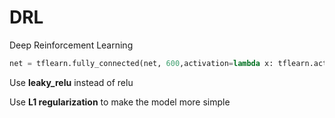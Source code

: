 # DRL
Deep Reinforcement Learning
```python
net = tflearn.fully_connected(net, 600,activation=lambda x: tflearn.activations.leaky_relu(x, alpha=0.2), regularizer='L1', decay=0.001)
```
Use **leaky_relu** instead of relu

Use **L1 regularization** to make the model more simple
